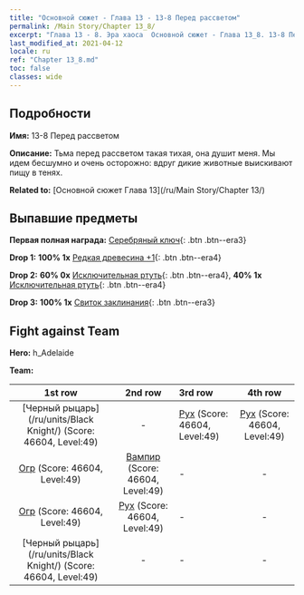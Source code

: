 ```yaml
---
title: "Основной сюжет - Глава 13 - 13-8 Перед рассветом"
permalink: /Main Story/Chapter 13_8/
excerpt: "Глава 13 - 8. Эра хаоса  Основной сюжет - Глава 13_8. 13-8 Перед рассветом"
last_modified_at: 2021-04-12
locale: ru
ref: "Chapter 13_8.md"
toc: false
classes: wide
---
```


## Подробности

 **Имя:** 13-8 Перед рассветом

 **Описание:** Тьма перед рассветом такая тихая, она душит меня. Мы идем бесшумно и очень осторожно: вдруг дикие животные выискивают пищу в тенях.

 **Related to:** [Основной сюжет Глава 13](/ru/Main Story/Chapter 13/)

## Выпавшие предметы

 **Первая полная награда:** [Серебряный ключ](/ru/Items/con_693/){: .btn .btn--era3}

 **Drop 1:** **100% 1x** [Редкая древесина +1](/ru/Items/mat_41/){: .btn .btn--era4}

 **Drop 2:** **60% 0x** [Исключительная ртуть](/ru/Items/mat_35/){: .btn .btn--era4}, **40% 1x** [Исключительная ртуть](/ru/Items/mat_35/){: .btn .btn--era4}

 **Drop 3:** **100% 1x** [Свиток заклинания](/ru/Items/con_694/){: .btn .btn--era3}


## Fight against Team
 **Hero:** h_Adelaide

 **Team:**


  | 1st row | 2nd row | 3rd row | 4th row |
  |:----:|:----:|:----|:----:|
  | [Черный рыцарь](/ru/units/Black Knight/) (Score: 46604, Level:49)  | - | [Рух](/ru/units/Roc/) (Score: 46604, Level:49)  | [Рух](/ru/units/Roc/) (Score: 46604, Level:49)  |
  | [Огр](/ru/units/Ogre/) (Score: 46604, Level:49)  | [Вампир](/ru/units/Vampire/) (Score: 46604, Level:49)  | - | - |
  | [Огр](/ru/units/Ogre/) (Score: 46604, Level:49)  | [Рух](/ru/units/Roc/) (Score: 46604, Level:49)  | - | - |
  | [Черный рыцарь](/ru/units/Black Knight/) (Score: 46604, Level:49)  | - | - | - |


